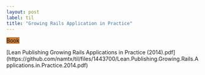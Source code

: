 ```yaml
---
layout: post
label: til
title: "Growing Rails Application in Practice"
---
```


<p>
  
  <span class="issue-label" style="background-color: #cc7c37">Book</span>
  
</p>
[Lean Publishing Growing Rails Applications in Practice (2014).pdf](https://github.com/namtx/til/files/1443700/Lean.Publishing.Growing.Rails.Applications.in.Practice.2014.pdf)


